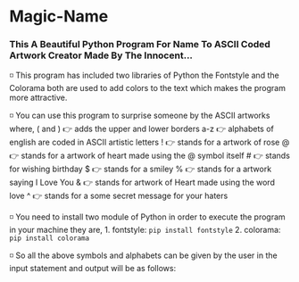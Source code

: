 # Magic-Name
### This A Beautiful Python Program For Name To ASCII Coded Artwork Creator Made By The Innocent...

◽ This program has included two libraries of Python the Fontstyle and the Colorama both are used to add
    colors to the text which makes the program more attractive.

◽ You can use this program to surprise someone by the ASCII artworks where,
      ( and ) 👉 adds the upper and lower borders
          a-z 👉 alphabets of english are coded in ASCII artistic letters
            ! 👉 stands for a artwork of rose
            @ 👉 stands for a artwork of heart made using the @ symbol itself
            # 👉 stands for wishing birthday
            $ 👉 stands for a smiley
            % 👉 stands for a artwork saying I Love You
            & 👉 stands for artwork of Heart made using the word love
            ^ 👉 stands for a some secret message for your haters
            
◽ You need to install two module of Python in order to execute the program in your machine they are,
            1. fontstyle:
               `pip install fontstyle`
            2. colorama:
               `pip install colorama`
               
◽  So all the above symbols and alphabets can be given by the user in the input statement and output
     will be as follows:
     
